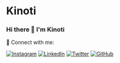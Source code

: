 # Kinoti
### Hi there 👋 I'm Kinoti

🔗 Connect with me:  

[![Instagram](https://img.shields.io/badge/Instagram-%23E4405F.svg?logo=Instagram&logoColor=white)](https://www.instagram.com/_.k.i.n.o.t.i._?igsh=dXNhd3lqc3RvNTNw)
[![LinkedIn](https://img.shields.io/badge/LinkedIn-%230077B5.svg?logo=linkedin&logoColor=white)](https://www.linkedin.com/in/yourusername)
[![Twitter](https://img.shields.io/badge/Twitter-%231DA1F2.svg?logo=Twitter&logoColor=white)](https://twitter.com/yourusername)
[![GitHub](https://img.shields.io/badge/GitHub-%23121011.svg?logo=github&logoColor=white)](https://github.com/yourusername)
